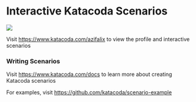 # Interactive Katacoda Scenarios

[![](http://shields.katacoda.com/katacoda/azifalix/count.svg)](https://www.katacoda.com/azifalix "Get your profile on Katacoda.com")

Visit https://www.katacoda.com/azifalix to view the profile and interactive scenarios

### Writing Scenarios
Visit https://www.katacoda.com/docs to learn more about creating Katacoda scenarios

For examples, visit https://github.com/katacoda/scenario-example
